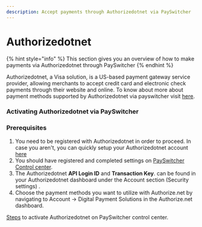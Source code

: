 ```yaml
---
description: Accept payments through Authorizedotnet via PaySwitcher
---
```


# Authorizedotnet

{% hint style="info" %}
This section gives you an overview of how to make payments via Authorizedotnet through PaySwitcher
{% endhint %}

Authorizedotnet, a Visa solution, is a US-based payment gateway service provider, allowing merchants to accept credit card and electronic check payments through their website and online. To know about more about payment methods supported by Authorizedotnet via payswitcher visit [here](https://payswitcher.com/pm-list).

### Activating Authorizedotnet via PaySwitcher

### Prerequisites

1. You need to be registered with Authorizedotnet in order to proceed. In case you aren't, you can quickly setup your Authorizedotnet account [here](https://www.authorize.net/)
2. You should have registered and completed settings on [PaySwitcher Control center](https://payswitcher.com/contact-sales).
3. The Authorizedotnet **API Login ID** and **Transaction Key**. can be found in your Authorizedotnet dashboard under the Account section (Security settings) .
4. Choose the payment methods you want to utilize with Authorize.net by navigating to Account -> Digital Payment Solutions in the Authorize.net dashboard.

[Steps](https://docs.payswitcher.com/payswitcher-cloud/connectors/activate-connector-on-payswitcher) to activate Authorizedotnet on PaySwitcher control center.
